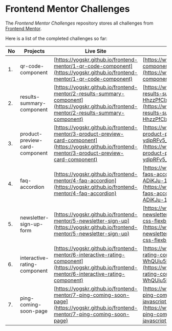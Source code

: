 # Frontend Mentor Challenges

The _Frontend Mentor Challenges_ repository stores all challenges from [Frontend Mentor](https://www.frontendmentor.io).

Here is a list of the completed challenges so far:

| **No** | **Projects**                   | **Live Site**                                                                                                                                          | **Solution Page**                                                                                                                                                                                                                                      |
| ------ | ------------------------------ | ------------------------------------------------------------------------------------------------------------------------------------------------------ | ------------------------------------------------------------------------------------------------------------------------------------------------------------------------------------------------------------------------------------------------------ |
| 1.     | qr-code-component              | [https://yogskr.github.io/frontend-mentor/1-qr-code-component](https://yogskr.github.io/frontend-mentor/1-qr-code-component)                           | [https://www.frontendmentor.io/solutions/qr-code-component-using-tailwind-css-AMUu2xwe7W](https://www.frontendmentor.io/solutions/qr-code-component-using-tailwind-css-AMUu2xwe7W)                                                                     |
| 2.     | results-summary-component      | [https://yogskr.github.io/frontend-mentor/2-results-summary-component](https://yogskr.github.io/frontend-mentor/2-results-summary-component)           | [https://www.frontendmentor.io/solutions/responsive-results-summary-component-using-flexbox-HhzzPfCIxd](https://www.frontendmentor.io/solutions/responsive-results-summary-component-using-flexbox-HhzzPfCIxd)                                         |
| 3.     | product-preview-card-component | [https://yogskr.github.io/frontend-mentor/3-product-preview-card-component](https://yogskr.github.io/frontend-mentor/3-product-preview-card-component) | [https://www.frontendmentor.io/solutions/responsive-product-preview-card-component-using-flexbox-ydipRFv5_Y](https://www.frontendmentor.io/solutions/responsive-product-preview-card-component-using-flexbox-ydipRFv5_Y)                               |
| 4.     | faq-accordion                  | [https://yogskr.github.io/frontend-mentor/4-faq-accordion](https://yogskr.github.io/frontend-mentor/4-faq-accordion)                                   | [https://www.frontendmentor.io/solutions/responsive-faqs-accordion-using-flexbox-and-javascript-ADiKJu-1m0](https://www.frontendmentor.io/solutions/responsive-faqs-accordion-using-flexbox-and-javascript-ADiKJu-1m0)                                 |
| 5.     | newsletter-sign-up-form        | [https://yogskr.github.io/frontend-mentor/5-newsletter-sign-up](https://yogskr.github.io/frontend-mentor/5-newsletter-sign-up)                         | [https://www.frontendmentor.io/solutions/responsive-newsletter-sign-up-using-vanilla-javascript-and-css-flexbox-1dg0qxxaRt](https://www.frontendmentor.io/solutions/responsive-newsletter-sign-up-using-vanilla-javascript-and-css-flexbox-1dg0qxxaRt) |
| 6.     | interactive-rating-component   | [https://yogskr.github.io/frontend-mentor/6-interactive-rating-component](https://yogskr.github.io/frontend-mentor/6-interactive-rating-component)     | [https://www.frontendmentor.io/solutions/interactive-rating-component-using-vanilla-javascript-WhQUiu5N7Y](https://www.frontendmentor.io/solutions/interactive-rating-component-using-vanilla-javascript-WhQUiu5N7Y)                                   |
| 7.     | ping-coming-soon-page          | [https://yogskr.github.io/frontend-mentor/7-ping-coming-soon-page](https://yogskr.github.io/frontend-mentor/7-ping-coming-soon-page)                   | [https://www.frontendmentor.io/solutions/responsive-ping-coming-soon-page-with-css-flexbox-and-javascript-ql2I9nOTat](https://www.frontendmentor.io/solutions/responsive-ping-coming-soon-page-with-css-flexbox-and-javascript-ql2I9nOTat)             |
